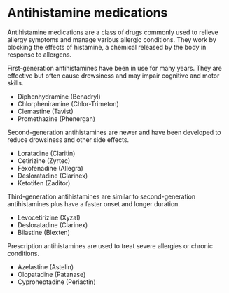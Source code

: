 # Antihistamine medications

Antihistamine medications are a class of drugs commonly used to relieve allergy symptoms and manage various allergic conditions. They work by blocking the effects of histamine, a chemical released by the body in response to allergens.

First-generation antihistamines have been in use for many years. They are effective but often cause drowsiness and may impair cognitive and motor skills.

* Diphenhydramine (Benadryl)
* Chlorpheniramine (Chlor-Trimeton)
* Clemastine (Tavist)
* Promethazine (Phenergan)

Second-generation antihistamines are newer and have been developed to reduce drowsiness and other side effects.

* Loratadine (Claritin)
* Cetirizine (Zyrtec)
* Fexofenadine (Allegra)
* Desloratadine (Clarinex)
* Ketotifen (Zaditor)

Third-generation antihistamines are similar to second-generation antihistamines plus have a faster onset and longer duration.

* Levocetirizine (Xyzal)
* Desloratadine (Clarinex)
* Bilastine (Blexten)

Prescription antihistamines are used to treat severe allergies or chronic conditions.

* Azelastine (Astelin)
* Olopatadine (Patanase)
* Cyproheptadine (Periactin)
